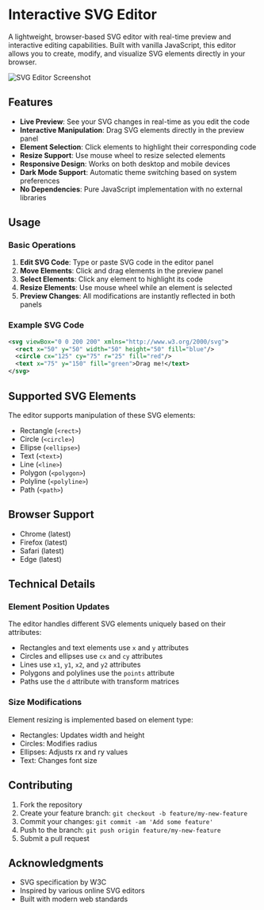 # Interactive SVG Editor

A lightweight, browser-based SVG editor with real-time preview and interactive editing capabilities. Built with vanilla JavaScript, this editor allows you to create, modify, and visualize SVG elements directly in your browser.

![SVG Editor Screenshot](preview.png)

## Features

- **Live Preview**: See your SVG changes in real-time as you edit the code
- **Interactive Manipulation**: Drag SVG elements directly in the preview panel
- **Element Selection**: Click elements to highlight their corresponding code
- **Resize Support**: Use mouse wheel to resize selected elements
- **Responsive Design**: Works on both desktop and mobile devices
- **Dark Mode Support**: Automatic theme switching based on system preferences
- **No Dependencies**: Pure JavaScript implementation with no external libraries

## Usage

### Basic Operations

1. **Edit SVG Code**: Type or paste SVG code in the editor panel
2. **Move Elements**: Click and drag elements in the preview panel
3. **Select Elements**: Click any element to highlight its code
4. **Resize Elements**: Use mouse wheel while an element is selected
5. **Preview Changes**: All modifications are instantly reflected in both panels

### Example SVG Code

```svg
<svg viewBox="0 0 200 200" xmlns="http://www.w3.org/2000/svg">
  <rect x="50" y="50" width="50" height="50" fill="blue"/>
  <circle cx="125" cy="75" r="25" fill="red"/>
  <text x="75" y="150" fill="green">Drag me!</text>
</svg>
```

## Supported SVG Elements

The editor supports manipulation of these SVG elements:

- Rectangle (`<rect>`)
- Circle (`<circle>`)
- Ellipse (`<ellipse>`)
- Text (`<text>`)
- Line (`<line>`)
- Polygon (`<polygon>`)
- Polyline (`<polyline>`)
- Path (`<path>`)

## Browser Support

- Chrome (latest)
- Firefox (latest)
- Safari (latest)
- Edge (latest)

## Technical Details

### Element Position Updates

The editor handles different SVG elements uniquely based on their attributes:

- Rectangles and text elements use `x` and `y` attributes
- Circles and ellipses use `cx` and `cy` attributes
- Lines use `x1`, `y1`, `x2`, and `y2` attributes
- Polygons and polylines use the `points` attribute
- Paths use the `d` attribute with transform matrices

### Size Modifications

Element resizing is implemented based on element type:

- Rectangles: Updates width and height
- Circles: Modifies radius
- Ellipses: Adjusts rx and ry values
- Text: Changes font size

## Contributing

1. Fork the repository
2. Create your feature branch: `git checkout -b feature/my-new-feature`
3. Commit your changes: `git commit -am 'Add some feature'`
4. Push to the branch: `git push origin feature/my-new-feature`
5. Submit a pull request
## Acknowledgments

- SVG specification by W3C
- Inspired by various online SVG editors
- Built with modern web standards

